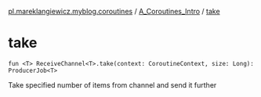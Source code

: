 [pl.mareklangiewicz.myblog.coroutines](../index.md) / [A_Coroutines_Intro](index.md) / [take](.)

# take

`fun <T> ReceiveChannel<T>.take(context: CoroutineContext, size: Long): ProducerJob<T>`

Take specified number of items from channel and send it further

